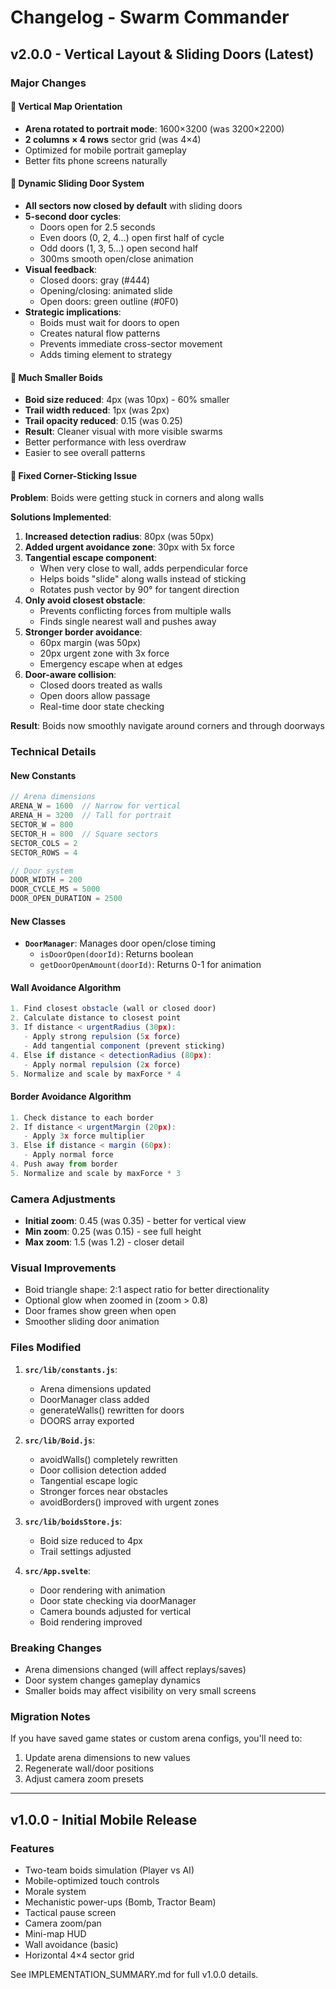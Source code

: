 # Changelog - Swarm Commander

## v2.0.0 - Vertical Layout & Sliding Doors (Latest)

### Major Changes

#### 🔄 Vertical Map Orientation
- **Arena rotated to portrait mode**: 1600×3200 (was 3200×2200)
- **2 columns × 4 rows** sector grid (was 4×4)
- Optimized for mobile portrait gameplay
- Better fits phone screens naturally

#### 🚪 Dynamic Sliding Door System
- **All sectors now closed by default** with sliding doors
- **5-second door cycles**:
  - Doors open for 2.5 seconds
  - Even doors (0, 2, 4...) open first half of cycle
  - Odd doors (1, 3, 5...) open second half
  - 300ms smooth open/close animation
- **Visual feedback**:
  - Closed doors: gray (#444)
  - Opening/closing: animated slide
  - Open doors: green outline (#0F0)
- **Strategic implications**:
  - Boids must wait for doors to open
  - Creates natural flow patterns
  - Prevents immediate cross-sector movement
  - Adds timing element to strategy

#### 🐜 Much Smaller Boids
- **Boid size reduced**: 4px (was 10px) - 60% smaller
- **Trail width reduced**: 1px (was 2px)
- **Trail opacity reduced**: 0.15 (was 0.25)
- **Result**: Cleaner visual with more visible swarms
- Better performance with less overdraw
- Easier to see overall patterns

#### 🔧 Fixed Corner-Sticking Issue
**Problem**: Boids were getting stuck in corners and along walls

**Solutions Implemented**:
1. **Increased detection radius**: 80px (was 50px)
2. **Added urgent avoidance zone**: 30px with 5x force
3. **Tangential escape component**:
   - When very close to wall, adds perpendicular force
   - Helps boids "slide" along walls instead of sticking
   - Rotates push vector by 90° for tangent direction
4. **Only avoid closest obstacle**:
   - Prevents conflicting forces from multiple walls
   - Finds single nearest wall and pushes away
5. **Stronger border avoidance**:
   - 60px margin (was 50px)
   - 20px urgent zone with 3x force
   - Emergency escape when at edges
6. **Door-aware collision**:
   - Closed doors treated as walls
   - Open doors allow passage
   - Real-time door state checking

**Result**: Boids now smoothly navigate around corners and through doorways

### Technical Details

#### New Constants
```javascript
// Arena dimensions
ARENA_W = 1600  // Narrow for vertical
ARENA_H = 3200  // Tall for portrait
SECTOR_W = 800
SECTOR_H = 800  // Square sectors
SECTOR_COLS = 2
SECTOR_ROWS = 4

// Door system
DOOR_WIDTH = 200
DOOR_CYCLE_MS = 5000
DOOR_OPEN_DURATION = 2500
```

#### New Classes
- **`DoorManager`**: Manages door open/close timing
  - `isDoorOpen(doorId)`: Returns boolean
  - `getDoorOpenAmount(doorId)`: Returns 0-1 for animation

#### Wall Avoidance Algorithm
```javascript
1. Find closest obstacle (wall or closed door)
2. Calculate distance to closest point
3. If distance < urgentRadius (30px):
   - Apply strong repulsion (5x force)
   - Add tangential component (prevent sticking)
4. Else if distance < detectionRadius (80px):
   - Apply normal repulsion (2x force)
5. Normalize and scale by maxForce * 4
```

#### Border Avoidance Algorithm
```javascript
1. Check distance to each border
2. If distance < urgentMargin (20px):
   - Apply 3x force multiplier
3. Else if distance < margin (60px):
   - Apply normal force
4. Push away from border
5. Normalize and scale by maxForce * 3
```

### Camera Adjustments
- **Initial zoom**: 0.45 (was 0.35) - better for vertical view
- **Min zoom**: 0.25 (was 0.15) - see full height
- **Max zoom**: 1.5 (was 1.2) - closer detail

### Visual Improvements
- Boid triangle shape: 2:1 aspect ratio for better directionality
- Optional glow when zoomed in (zoom > 0.8)
- Door frames show green when open
- Smoother sliding door animation

### Files Modified
1. **`src/lib/constants.js`**:
   - Arena dimensions updated
   - DoorManager class added
   - generateWalls() rewritten for doors
   - DOORS array exported

2. **`src/lib/Boid.js`**:
   - avoidWalls() completely rewritten
   - Door collision detection added
   - Tangential escape logic
   - Stronger forces near obstacles
   - avoidBorders() improved with urgent zones

3. **`src/lib/boidsStore.js`**:
   - Boid size reduced to 4px
   - Trail settings adjusted

4. **`src/App.svelte`**:
   - Door rendering with animation
   - Door state checking via doorManager
   - Camera bounds adjusted for vertical
   - Boid rendering improved

### Breaking Changes
- Arena dimensions changed (will affect replays/saves)
- Door system changes gameplay dynamics
- Smaller boids may affect visibility on very small screens

### Migration Notes
If you have saved game states or custom arena configs, you'll need to:
1. Update arena dimensions to new values
2. Regenerate wall/door positions
3. Adjust camera zoom presets

---

## v1.0.0 - Initial Mobile Release

### Features
- Two-team boids simulation (Player vs AI)
- Mobile-optimized touch controls
- Morale system
- Mechanistic power-ups (Bomb, Tractor Beam)
- Tactical pause screen
- Camera zoom/pan
- Mini-map HUD
- Wall avoidance (basic)
- Horizontal 4×4 sector grid

See IMPLEMENTATION_SUMMARY.md for full v1.0.0 details.
